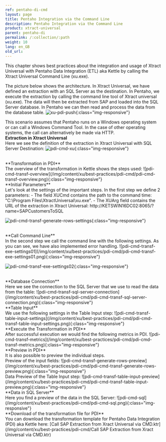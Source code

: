 ```yaml
---
ref: pentaho-di-cmd
layout: page
title: Pentaho Integration via the Command Line
description: Pentaho Integration via the Command Line
product: xtract-universal
parent: pentaho-di
permalink: /:collection/:path
weight: 10
lang: en_GB
old_url: 
---
```


This chapter shows best practices about the integration and usage of Xtract Universal with Pentaho Data Integration (ETL) aka Kettle by calling the Xtract Universal Command Line (xu.exe).<br>

The picture below shows the architecture.
In Xtract Universal, we have defined an extraction with an SQL Server as the destination. 
In Pentaho, we execute the extraction by calling the command line tool of Xtract universal (xu.exe). 
The data will then be extracted from SAP and loaded into the SQL Server database. In Pentaho we can then read and process the data from the database table.
![xu-pdi-push](/img/content/xu/best-practices/pdi-cmd/xu-pdi-push.png){:class="img-responsive"}

This scenario assumes that Pentaho runs on a Windows operating system or can call a Windows Command Tool.
In the case of other operating systems, the call can alternatively be made via HTTP. 
<br>
**Extraction in Xtract Universal**<br>
Here we see the definition of the extraction in Xtract Universal with SQL Server Destination: 
![pdi-cmd-xu](/img/content/xu/best-practices/pdi-cmd/pdi-cmd-xu.png){:class="img-responsive"}

<br>
**Transformation in PDI**<br>
The overview of the transformation in Kettle shows the steps used: 
![pdi-cmd-transf-overview](/img/content/xu/best-practices/pdi-cmd/pdi-cmd-transf-overview.png){:class="img-responsive"}

<br>
**Initial Parameters**<br>
Let's look at the settings of the important steps.
In the first step we define 2 parameters: 
- The field XUCmd contains the path to the command time: "C:\Program Files\XtractUniversal\xu.exe".	
- The XUArg field contains the URL of the extraction in Xtract Universal: http://KETSWIN16DC02:8065/?name=SAPCustomersToSQL

 
![pdi-cmd-transf-generate-rows-settings](/img/content/xu/best-practices/pdi-cmd/pdi-cmd-transf-generate-rows-settings.png){:class="img-responsive"}

<br>
**Call Command Line**<br>
In the second step we call the command line with the following settings. As you can see, we have also implemented error handling.  
![pdi-cmd-transf-exe-settings01](/img/content/xu/best-practices/pdi-cmd/pdi-cmd-transf-exe-settings01.png){:class="img-responsive"}
 
![pdi-cmd-transf-exe-settings02](/img/content/xu/best-practices/pdi-cmd/pdi-cmd-transf-exe-settings02.png){:class="img-responsive"}

<br>
**Database Connection**<br>
Here we see  the connection to the SQL Server that we use to read the data from the table: 
![pdi-cmd-transf-sql-server-connection](/img/content/xu/best-practices/pdi-cmd/pdi-cmd-transf-sql-server-connection.png){:class="img-responsive"}

<br>
**Table Input**<br>
We use the following settings in the Table Input step: 
![pdi-cmd-transf-table-input-settings](/img/content/xu/best-practices/pdi-cmd/pdi-cmd-transf-table-input-settings.png){:class="img-responsive"}

<br>
**Execute the Transformation in PDI**<br>
After successful execution we would find the following metrics in PDI. 
![pdi-cmd-transf-metrics](/img/content/xu/best-practices/pdi-cmd/pdi-cmd-transf-metrics.png){:class="img-responsive"}

<br>
**Preview in PDI**<br>
It is also possible to preview the individual steps.<br> 
Preview of the input fields:  
![pdi-cmd-transf-generate-rows-preview](/img/content/xu/best-practices/pdi-cmd/pdi-cmd-transf-generate-rows-preview.png){:class="img-responsive"}

<br>
Data Preview of the Table Input step: 
![pdi-cmd-transf-table-input-preview](/img/content/xu/best-practices/pdi-cmd/pdi-cmd-transf-table-input-preview.png){:class="img-responsive"}

<br>
**Data in SQL Server**<br>
Here you find a preview of the data in the SQL Server: 
![pdi-cmd-sql](/img/content/xu/best-practices/pdi-cmd/pdi-cmd-sql.png){:class="img-responsive"}

<br>
**Download of the transformation file for PDI**<br>
You can download the transformation template for Pentaho Data Integration (PDI) aka Kettle here:
[Call SAP Extraction from Xract Universal via CMD.ktr](/img/content/xu/best-practices/pdi-cmd/Call SAP Extraction from Xract Universal via CMD.ktr)